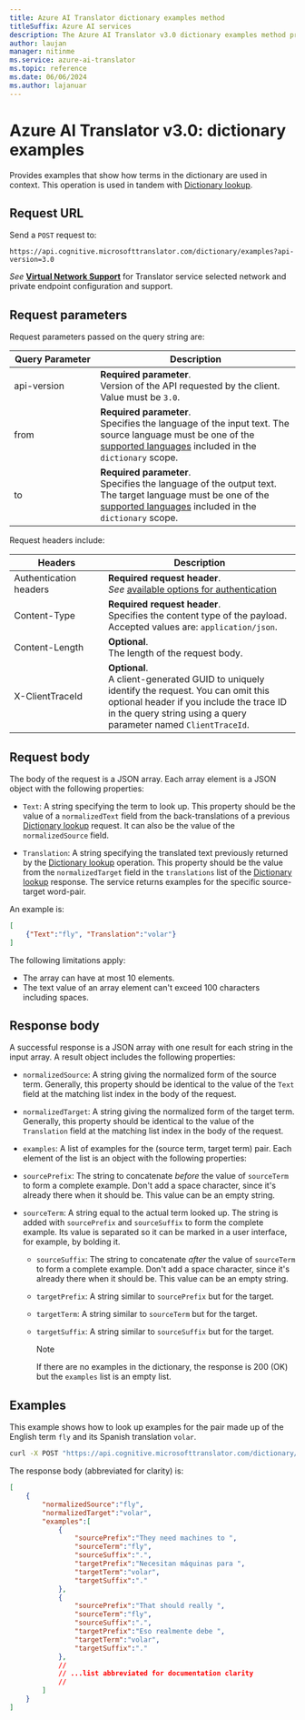 ```yaml
---
title: Azure AI Translator dictionary examples method
titleSuffix: Azure AI services
description: The Azure AI Translator v3.0 dictionary examples method provides examples that show how terms in the dictionary are used in context.
author: laujan
manager: nitinme
ms.service: azure-ai-translator
ms.topic: reference
ms.date: 06/06/2024
ms.author: lajanuar
---
```

<!-- markdownlint-disable MD033 -->

# Azure AI Translator v3.0: dictionary examples

Provides examples that show how terms in the dictionary are used in context. This operation is used in tandem with [Dictionary lookup](dictionary-lookup.md).

## Request URL

Send a `POST` request to:

```HTTP
https://api.cognitive.microsofttranslator.com/dictionary/examples?api-version=3.0
```

_See_ [**Virtual Network Support**](reference.md#virtual-network-support) for Translator service selected network and private endpoint configuration and support.

## Request parameters

Request parameters passed on the query string are:

| Query Parameter | Description |
| --------- | ----------- |
| api-version <img width=200/> | **Required parameter**.<br>Version of the API requested by the client. Value must be `3.0`. |
| from | **Required parameter**.<br>Specifies the language of the input text. The source language must be one of the [supported languages](languages.md) included in the `dictionary` scope. |
| to | **Required parameter**.<br>Specifies the language of the output text. The target language must be one of the [supported languages](languages.md) included in the `dictionary` scope.  |

Request headers include:

| Headers  | Description |
| ------ | ----------- |
| Authentication headers <img width=200/>  | **Required request header**.<br>*See* [available options for authentication](../authentication.md)|
| Content-Type | **Required request header**.<br>Specifies the content type of the payload. Accepted values are: `application/json`. |
| Content-Length   | **Optional**.<br>The length of the request body. |
| X-ClientTraceId   | **Optional**.<br>A client-generated GUID to uniquely identify the request. You can omit this optional header if you include the trace ID in the query string using a query parameter named `ClientTraceId`. |

## Request body

The body of the request is a JSON array. Each array element is a JSON object with the following properties:

* `Text`: A string specifying the term to look up. This property should be the value of a `normalizedText` field from the back-translations of a previous [Dictionary lookup](dictionary-lookup.md) request. It can also be the value of the `normalizedSource` field.

* `Translation`: A string specifying the translated text previously returned by the [Dictionary lookup](dictionary-lookup.md) operation. This property should be the value from the `normalizedTarget` field in the `translations` list of the [Dictionary lookup](dictionary-lookup.md) response. The service returns examples for the specific source-target word-pair.

An example is:

```json
[
    {"Text":"fly", "Translation":"volar"}
]
```

The following limitations apply:

* The array can have at most 10 elements.
* The text value of an array element can't exceed 100 characters including spaces.

## Response body

A successful response is a JSON array with one result for each string in the input array. A result object includes the following properties:

* `normalizedSource`: A string giving the normalized form of the source term. Generally, this property should be identical to the value of the `Text` field at the matching list index in the body of the request.

* `normalizedTarget`: A string giving the normalized form of the target term. Generally, this property should be identical to the value of the `Translation` field at the matching list index in the body of the request.

* `examples`: A list of examples for the (source term, target term) pair. Each element of the list is an object with the following properties:

* `sourcePrefix`: The string to concatenate _before_ the value of `sourceTerm` to form a complete example. Don't add a space character, since it's already there when it should be. This value can be an empty string.

* `sourceTerm`: A string equal to the actual term looked up. The string is added with `sourcePrefix` and `sourceSuffix` to form the complete example. Its value is separated so it can be marked in a user interface, for example, by bolding it.

  * `sourceSuffix`: The string to concatenate _after_ the value of `sourceTerm` to form a complete example. Don't add a space character, since it's already there when it should be. This value can be an empty string.

  * `targetPrefix`: A string similar to `sourcePrefix` but for the target.

  * `targetTerm`: A string similar to `sourceTerm` but for the target.

  * `targetSuffix`: A string similar to `sourceSuffix` but for the target.

    > [!NOTE]
    > If there are no examples in the dictionary, the response is 200 (OK) but the `examples` list is an empty list.

## Examples

This example shows how to look up examples for the pair made up of the English term `fly` and its Spanish translation `volar`.

 ```bash
curl -X POST "https://api.cognitive.microsofttranslator.com/dictionary/examples?api-version=3.0&from=en&to=es" -H "Ocp-Apim-Subscription-Key: <client-secret>" -H "Content-Type: application/json" -d "[{'Text':'fly', 'Translation':'volar'}]"
```

The response body (abbreviated for clarity) is:

```json
[
    {
        "normalizedSource":"fly",
        "normalizedTarget":"volar",
        "examples":[
            {
                "sourcePrefix":"They need machines to ",
                "sourceTerm":"fly",
                "sourceSuffix":".",
                "targetPrefix":"Necesitan máquinas para ",
                "targetTerm":"volar",
                "targetSuffix":"."
            },
            {
                "sourcePrefix":"That should really ",
                "sourceTerm":"fly",
                "sourceSuffix":".",
                "targetPrefix":"Eso realmente debe ",
                "targetTerm":"volar",
                "targetSuffix":"."
            },
            //
            // ...list abbreviated for documentation clarity
            //
        ]
    }
]
```
